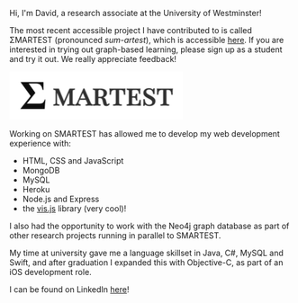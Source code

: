 Hi, I'm David, a research associate at the University of Westminster!

The most recent accessible project I have contributed to is called ΣMARTEST (pronounced _sum-artest_), which is accessible [here](https://smartestknowledge.org/). If you are interested in trying out graph-based learning, please sign up as a student and try it out. We really appreciate feedback!

[<img src="smartest-logo.png" alt="SMARTEST Home Page" width="308px" height="85px">](https://smartestknowledge.org/)

Working on SMARTEST has allowed me to develop my web development experience with:
- HTML, CSS and JavaScript
- MongoDB
- MySQL
- Heroku
- Node.js and Express
- the [vis.js](https://visjs.github.io/vis-network/examples/) library (very cool)!
<p>I also had the opportunity to work with the Neo4j graph database as part of other research projects running in parallel to SMARTEST.</p>

<p>My time at university gave me a language skillset in Java, C#, MySQL and Swift, and after graduation I expanded this with Objective-C, as part of an iOS development role.</p>
  
I can be found on LinkedIn [here](https://www.linkedin.com/in/david-chan-you-fee-2533b3148/)!


<!--
**davidchan125/davidchan125** is a ✨ _special_ ✨ repository because its `README.md` (this file) appears on your GitHub profile.

Here are some ideas to get you started:

- 🔭 I’m currently working on ...
- 🌱 I’m currently learning ...
- 👯 I’m looking to collaborate on ...
- 🤔 I’m looking for help with ...
- 💬 Ask me about ...
- 📫 How to reach me: ...
- 😄 Pronouns: ...
- ⚡ Fun fact: ...
-->
